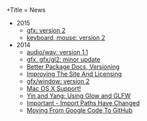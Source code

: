 +Title = News

- 2015
  - [gfx: version 2](/news/2015/gfx-version-2.html)
  - [keyboard, mouse: version 2](/news/2015/keyboard-mouse-version-2.html)
- 2014
  - [audio/wav: version 1.1](/news/2014/audio-wav-version-1-1.html)
  - [gfx, gfx/gl2: minor update](/news/2014/gfx-gfx-gl2-minor-update.html)
  - [Better Package Docs, Versioning](/news/2014/better-package-docs-versioning.html)
  - [Improving The Site And Licensing](/news/2014/improving-the-site-and-licensing.html)
  - [gfx/window: version 2](/news/2014/gfx-window-version-2.html)
  - [Mac OS X Support!](/news/2014/mac-osx-support.html)
  - [Yin and Yang: Using Glow and GLFW](/news/2014/yin-and-yang-using-glow-and-glfw.html)
  - [Important - Import Paths Have Changed](/news/2014/important-import-paths-have-changed.html)
  - [Moving From Google Code To GitHub](/news/2014/moving-from-google-code-to-github.html)

